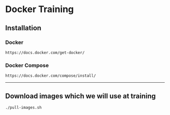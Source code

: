 # Docker Training
## Installation
### Docker
```
https://docs.docker.com/get-docker/
```

### Docker Compose

```
https://docs.docker.com/compose/install/
```
---

## Download images which we will use at training
```
./pull-images.sh
```
